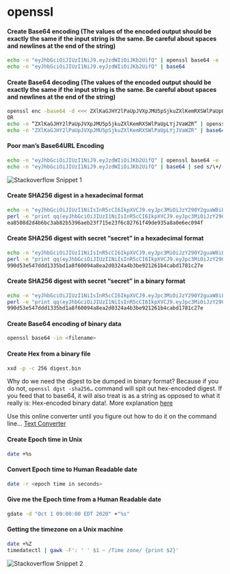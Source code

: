 # openssl

#### Create Base64 encoding (The values of the encoded output should be exactly the same if the input string is the same. Be careful about spaces and newlines at the end of the string)

```bash
echo -n "eyJhbGciOiJIUzI1NiJ9.eyJzdWIiOiJKb2UifQ" | openssl base64 -e -A
echo -n "eyJhbGciOiJIUzI1NiJ9.eyJzdWIiOiJKb2UifQ" | base64
```

#### Create Base64 decoding (The values of the encoded output should be exactly the same if the input string is the same. Be careful about spaces and newlines at the end of the string)

```bash
openssl enc -base64 -d <<< ZXlKaGJHY2lPaUpJVXpJMU5pSjkuZXlKemRXSWlPaUpLYjJVaWZR 
OR
echo -n “ZXlKaGJHY2lPaUpJVXpJMU5pSjkuZXlKemRXSWlPaUpLYjJVaWZR” | openssl base64 -d -A
echo -n "ZXlKaGJHY2lPaUpJVXpJMU5pSjkuZXlKemRXSWlPaUpLYjJVaWZR" | base64 --decode
```

#### Poor man’s Base64URL Encoding

```bash
echo -n "eyJhbGciOiJIUzI1NiJ9.eyJzdWIiOiJKb2UifQ" | openssl base64 -e -A | sed s/\+/-/ | sed -E s/=+$//
echo -n "eyJhbGciOiJIUzI1NiJ9.eyJzdWIiOiJKb2UifQ" | base64 | sed s/\+/-/ | sed -E s/=+$//
```

![Stackoverflow Snippet 1](https://s3.amazonaws.com/us-east-1-anand-files/media-files-shared/base64-encoding.png)

#### Create SHA256 digest in a hexadecimal format

```bash
echo -n "eyJhbGciOiJIUzI1NiIsInR5cCI6IkpXVCJ9.eyJpc3MiOiJzY290Y2guaW8iLCJleHAiOjEzMDA4MTkzODAsIm5hbWUiOiJDaHJpcyBTZXZpbGxlamEiLCJhZG1pbiI6dHJ1ZX0=" | openssl dgst -sha256
perl -e "print qq(eyJhbGciOiJIUzI1NiIsInR5cCI6IkpXVCJ9.eyJpc3MiOiJzY290Y2guaW8iLCJleHAiOjEzMDA4MTkzODAsIm5hbWUiOiJDaHJpcyBTZXZpbGxlamEiLCJhZG1pbiI6dHJ1ZX0=)" | openssl dgst -sha256
ea8508d2d4b6bc3ab82b5396aeb23f715e23f6c82761f49de935a8a0e6ec094f
```

#### Create SHA256 digest with secret “secret” in a hexadecimal format

```bash
echo -n "eyJhbGciOiJIUzI1NiIsInR5cCI6IkpXVCJ9.eyJpc3MiOiJzY290Y2guaW8iLCJleHAiOjEzMDA4MTkzODAsIm5hbWUiOiJDaHJpcyBTZXZpbGxlamEiLCJhZG1pbiI6dHJ1ZX0=" | openssl dgst -sha256 -hmac ‘secret’
perl -e "print qq(eyJhbGciOiJIUzI1NiIsInR5cCI6IkpXVCJ9.eyJpc3MiOiJzY290Y2guaW8iLCJleHAiOjEzMDA4MTkzODAsIm5hbWUiOiJDaHJpcyBTZXZpbGxlamEiLCJhZG1pbiI6dHJ1ZX0=)" | openssl dgst -sha256 -hmac 'secret'
990d53e547ddd1335bd1a8f60094a8ea2d0324a4b3be921261b4cabd1781c27e
```

#### Create SHA256 digest with secret “secret” in a binary format

```bash
echo -n "eyJhbGciOiJIUzI1NiIsInR5cCI6IkpXVCJ9.eyJpc3MiOiJzY290Y2guaW8iLCJleHAiOjEzMDA4MTkzODAsIm5hbWUiOiJDaHJpcyBTZXZpbGxlamEiLCJhZG1pbiI6dHJ1ZX0=" | openssl dgst -sha256 -hmac ‘secret’ -binary
perl -e "print qq(eyJhbGciOiJIUzI1NiIsInR5cCI6IkpXVCJ9.eyJpc3MiOiJzY290Y2guaW8iLCJleHAiOjEzMDA4MTkzODAsIm5hbWUiOiJDaHJpcyBTZXZpbGxlamEiLCJhZG1pbiI6dHJ1ZX0=)" | openssl dgst -sha256 -hmac ‘secret’ -binary
990d53e547ddd1335bd1a8f60094a8ea2d0324a4b3be921261b4cabd1781c27e
```

#### Create Base64 encoding of binary data

```bash
openssl base64 -in <filename>
```

#### Create Hex from a binary file

```bash
xxd -p -c 256 digest.bin
```

Why do we need the digest to be dumped in binary format? Because if you do not, `openssl dgst -sha256…` command will spit out hex-encoded digest. If you feed that to base64, it will also treat is as a string as opposed to what it really is: Hex-encoded binary data!. More explanation [here](http://stackoverflow.com/questions/32188149/difference-between-cryptojs-enc-base64-stringify-and-normal-base64-encryption)

Use this online converter until you figure out how to do it on the command line...
[Text Converter](http://www.percederberg.net/tools/text_converter.html)

#### Create Epoch time in Unix

```bash
date +%s
```

#### Convert Epoch time to Human Readable date

```bash
date -r <epoch time in seconds>
```

#### Give me the Epoch time from a Human Readable date

```bash
gdate -d "Oct 1 09:00:00 EDT 2020" +"%s"
```

#### Getting the timezone on a Unix machine

```bash
date +%Z
timedatectl | gawk -F': ' ' $1 ~ /Time zone/ {print $2}'
```

![Stackoverflow Snippet 2](https://s3.amazonaws.com/us-east-1-anand-files/media-files-shared/openssl-footer.png)
